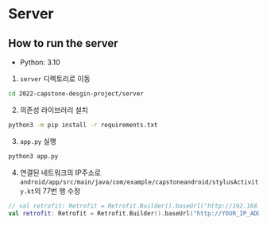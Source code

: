 # Server

## How to run the server
- Python: 3.10 

1. `server` 디렉토리로 이동

```bash
cd 2022-capstone-desgin-project/server
```

2. 의존성 라이브러리 설치

```bash
python3 -m pip install -r requirements.txt
```

3. `app.py` 실행

```bash
python3 app.py
```

4. 연결된 네트워크의 IP주소로 `android/app/src/main/java/com/example/capstoneandroid/stylusActivity.kt`의 77번 행 수정

```kotlin
// val retrofit: Retrofit = Retrofit.Builder().baseUrl("http://192.168.0.16:5000")
val retrofit: Retrofit = Retrofit.Builder().baseUrl("http://YOUR_IP_ADDRESS:5000")
```
